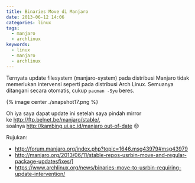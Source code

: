 ```yaml
---
title: Binaries Move di Manjaro
date: 2013-06-12 14:06
categories: linux
tags:
  - manjaro
  - archlinux
keywords:
  - linux
  - manjaro
  - archlinux
---
```


Ternyata update filesystem (manjaro-system) pada distribusi Manjaro tidak memerlukan intervensi seperti pada distribusi Arch Linux. Semuanya ditangani secara otomatis, cukup `pacman -Syu` beres. <!-- more -->

{% image center ./snapshot17.png %}

Oh iya saya dapat update ini setelah saya pindah mirror ke http://ftp.belnet.be/manjaro/stable/, soalnya http://kambing.ui.ac.id/manjaro out-of-date 😐

Rujukan:
- http://forum.manjaro.org/index.php?topic=1646.msg43979#msg43979
- http://manjaro.org/2013/06/11/stable-repos-usrbin-move-and-regular-package-updatesfixes/]
- https://www.archlinux.org/news/binaries-move-to-usrbin-requiring-update-intervention/

